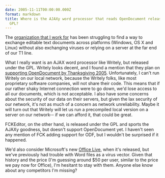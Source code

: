 ```yaml
---
date: 2005-11-11T00:00:00.000Z
format: markdown
title: Where is the AJAXy word processor that reads OpenDocument released under the
  GPL?
---
```


The <a href="http://chewonki.org">organization that I work for</a> has been struggling to find a way to exchange editable text documents across platforms (Windows, OS X and Linux) without also exchanging viruses or relying on a server at the far end of our T1 line.

What I really want is an AJAX word processor like Writely, but released under the GPL. Writely looks decent, and I found a mention that they plan on <a href="http://opendocumentfellowship.org/Applications/Writely">supporting OpenDocument by Thanksgiving 2005</a>. Unfortunately, I can't run Writely on our local network, because the Writely folks, like most proprietary software companies, will not share their code. This means that if our rather shaky Internet connection were to go down, we'd lose access to all our documents, which is not acceptable. I also have some concerns about the security of our data on their servers, but given the lax security of our network, it's not as much of a concern as network unreliability. Maybe it will turn out that Writely will let us run a precompiled local version on a server on our network-- if we can afford it, that could be great.

FCKEditor, on the other hand, is released under the GPL and sports the AJAXy goodness, but doesn't support OpenDocument yet. I haven't seen any mention of FCK adding support for ODF, but I wouldn't be surprised if it happened.

We'd also consider Microsoft's new <a href="http://www.microsoft.com/office/officelive/default.mspx">Office Live</a>, when it's released, but we've previously had trouble with Word files as a virus vector. Given that history and the price (I'm guessing around $50 per user, similar to the price we pay now for Office), I'm hesitant to stay with them.
Anyone else know about any competitors I'm missing?
